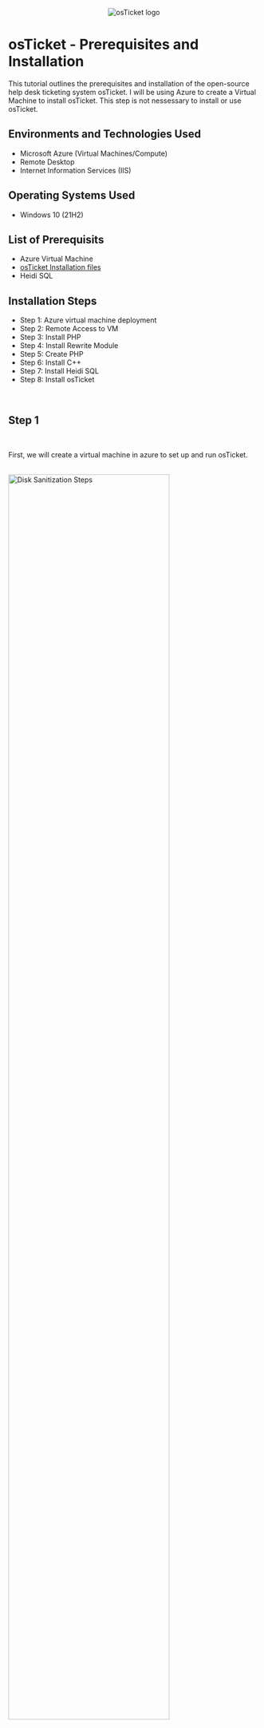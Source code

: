 <p align="center">
<img src="https://i.imgur.com/uT7SVV8.png" alt="osTicket logo"/>
</p>

<h1>osTicket - Prerequisites and Installation</h1>
This tutorial outlines the prerequisites and installation of the open-source help desk ticketing system osTicket. I will be using Azure to create a Virtual Machine to install osTicket. This step is not nessessary to install or use osTicket.
<br />


<h2>Environments and Technologies Used</h2>

- Microsoft Azure (Virtual Machines/Compute)
- Remote Desktop
- Internet Information Services (IIS)

<h2>Operating Systems Used </h2>

- Windows 10</b> (21H2)

<h2>List of Prerequisits </h2>

- Azure Virtual Machine
- [osTicket Installation files](https://drive.google.com/drive/u/0/folders/1APMfNyfNzcxZC6EzdaNfdZsUwxWYChf6) 
- Heidi SQL

<h2>Installation Steps</h2>

- Step 1: Azure virtual machine deployment
- Step 2: Remote Access to VM
- Step 3: Install PHP
- Step 4: Install Rewrite Module
- Step 5: Create PHP
- Step 6: Install C++
- Step 7: Install Heidi SQL
- Step 8: Install osTicket
 
</p>
<br />

<h2>Step 1</h2>

</p>
<br />

<p>
First, we will create a virtual machine in azure to set up and run osTicket.
</p>
<p>
<br />

<img src="https://i.imgur.com/lCxkFRI.png" height="80%" width="80%" alt="Disk Sanitization Steps"/>
</p>
<p>
</p>
<br />

<p>
Once we have our Virtual Machine created, we will remote access the vm using Remote desktop conection. To do so we must obtain the ip address of our vm. You can find it in the vm's files.
</p>
<br />

<p>
<img src="https://i.imgur.com/J4lEPsw.png" height="80%" width="80%" alt="Disk Sanitization Steps"/>
</p>
<p>
<br />

<p>
If your on Windows, you can use the search bar to access Remot Desktop Connection. If your using a Mac, you'll have to download windows remote desktop in the app store.
</p>
<br />

<p>
<img src=https://i.imgur.com/O8kKB3g.png"" height="80%" width="80%" alt="Disk Sanitization Steps"/>
</p>
<p>
<br />

 <p>
Now that we have established connection with the vm, we will have to set up a few things before we are able to install osTicket.
</p>
<br />

<p>
<img src="https://i.imgur.com/R6kKxyr.png" height="80%" width="80%" alt="Disk Sanitization Steps"/>
</p>
<p>
<br />

 <p>
Now we will enable ISS with CGI. To do so, Access the Control Panel, the Program, On the upper left hand side select "Turn Windows features On or Off". Enable the IIS (Internet Information Services, expand the World Wide Web Services; Expand Application Development features; Check the CGI box and click OK to install.
 </p>
<p>
<br />
 
<p>
<img src="https://i.imgur.com/qCJdSqx.png" height="80%" width="80%" alt="Disk Sanitization Steps"/>
</p>
<p>
<br />  

<p>
Now we check to make sure IIS is operational by checking the loopback address of 127.0.0.1. osTicket runs off of a web browser, this will insure that osTicket will work after the instalation. 
</p>
<p>
<br /> 
 
<p>
<img src="https://i.imgur.com/GQgjd72.png" height="80%" width="80%" alt="Disk Sanitization Steps"/>
</p>
<p>
<br />
 
<p>
Now that we know IIS is operational, we will continue with the rest of the downloads.  Atached above are the instalation files need to install osTicket.  First we will download and install PHP Manager for IIS, and download and install the Rewirte Module.
</p>
<br />

<p>
<img src="https://i.imgur.com/EoVx689.png" height="80%" width="80%" alt="Disk Sanitization Steps"/>
</p>
<p>
</p>
<br />

<p>
<img src="https://i.imgur.com/Ws89fLG.png" height="80%" width="80%" alt="Disk Sanitization Steps"/>
</p>
<p>
</p>
<br />

<p>
After you have completed the first set of downloads, open My Computer, go to the C: drive, and create a new file named C:PHP
</p>
<br />

<p>
<img src="https://i.imgur.com/lSalNHa.png" height="80%" width="80%" alt="Disk Sanitization Steps"/>
</p>
<p>
Now that we have our PHP file created, we will download PHP 7.3.8.  After the download, extract the file into the PHP folder.
<br />

<p>
<img src="https://i.imgur.com/gNRCil4.png" height="80%" width="80%" alt="Disk Sanitization Steps"/>
</p>
<p>
</p>
<br />

<p>
Once the PHP file transfer is complete, download and install VC redistx86.exe and MySQL 5.5.62. 
</p>
<br />

<p>
<img src="https://i.imgur.com/mafMe74.png" height="80%" width="80%" alt="Disk Sanitization Steps"/>
</p>
<p>
</p>
<br />

<p>
<img src="https://i.imgur.com/UpO5CL3.png" height="80%" width="80%" alt="Disk Sanitization Steps"/>
</p>
<p>
<br />

<p>
<img src="https://i.imgur.com/bp2SoeO.png" height="80%" width="80%" alt="Disk Sanitization Steps"/>
</p>
<p>
<br />
 
<p>
After MySQL is installed, open IIS as an administrator. This will allow is to change the php setup and enable extensions.
</p>
<br />

<p>
<img src="https://i.imgur.com/BvXR0T6.png" height="80%" width="80%" alt="Disk Sanitization Steps"/>
</p>
<p>
</p>
<br />

<p>
<img src="https://i.imgur.com/2VkSEuS.png" height="80%" width="80%" alt="Disk Sanitization Steps"/>
</p>
<p>
<br />

</p>
Once in the IIS administrator panel, you will need to register PHP from within IIS. This file will be found in the file we transfered our PHP download to. Click browse and locate the correct php file. After registration is complete, reload IIS.
<p/>
<p>
<br />

<p>
<img src="https://i.imgur.com/t2dq5Qf.png" height="80%" width="80%" alt="Disk Sanitization Steps"/>
</p>
<p>
<br />
 
<p>
<img src="https://i.imgur.com/zM0rMSu.png" height="80%" width="80%" alt="Disk Sanitization Steps"/>
</p>
<p>
<br />
 
<p>
<img src="https://i.imgur.com/w9lsYTQ.png" height="80%" width="80%" alt="Disk Sanitization Steps"/>
</p>
<p>
<br />

<p>
Once IIS is setup (for now), we can install osTicket. After dowload is complete, Extract and copy the "upload" folder to C:\inetpub\wwwroot; within wwwroot, Rename "upload" to "osTicket" Then open IIS admin panel and reload IIS. 
</p>
<br />

<p>
<img src="https://i.imgur.com/b9pS8VB.png" height="80%" width="80%" alt="Disk Sanitization Steps"/>
</p>
<p>
<br />

<p>
<img src="https://i.imgur.com/RTDsBuF.png" height="80%" width="80%" alt="Disk Sanitization Steps"/>
</p>
<p>
<br />

<p>
Go to site-> Defalt -> osTicket. On the right hand side, there should be a extention "Browse *80"  Click on that. If everything has be installed correctly, a new window should come up in edge as osTicket.
</p>
<p>
<br />

<p>
<img src="https://i.imgur.com/K9bzAhi.png" height="80%" width="80%" alt="Disk Sanitization Steps"/>
</p>
<p>
<br />

<p>
Once in osTicket, you can see that not all of the extentions are functional.  To enable them, go back to IIS admin panel, sites-> Default-> osTicket.  Double click PHP manager, from here you will enable a few of the extentions that are disabled. We will enable, php_imap, php_intl, and php_opcache.dll. Once enabled, refresh the osTicket website and you will see that most have been activated. 
</p>
<p>
<br />

<p>
<img src="https://i.imgur.com/DanhMiS.png" height="80%" width="80%" alt="Disk Sanitization Steps"/>
</p>
<p>
<br />

<p>
<img src="https://i.imgur.com/eLkjQ7j.png" height="80%" width="80%" alt="Disk Sanitization Steps"/>
</p>
<p>
</p>
<br />

<p>
<img src="https://i.imgur.com/gyYrktW.png" height="80%" width="80%" alt="Disk Sanitization Steps"/>
</p>
<p>
</p>
<br />

<p>
<img src="https://i.imgur.com/fjOqs2n.png" height="80%" width="80%" alt="Disk Sanitization Steps"/>
</p>
<p>
</p>
<br />

<p>
<img src="https://i.imgur.com/fckaKsb.png" height="80%" width="80%" alt="Disk Sanitization Steps"/>
</p>
<p>
<br />

<p>
We are almost there! Open My Computer and go to the C drive. In C, open inetpub, then wwwroot, then osTicket. In osTicet, open Include.  Scroll down, twards the bottom will be a file named ost-samlpleconfig.php. Rename this file ost-config.php, basicly deleting the word samlple.
</p>
<p>
<br />

<p>
<img src="https://i.imgur.com/RTDsBuF.png" height="80%" width="80%" alt="Disk Sanitization Steps"/>
</p>
<p>
</p>
<br />

<p>
<img src="https://i.imgur.com/ZrgAGHC.png" height="80%" width="80%" alt="Disk Sanitization Steps"/>
</p>
<p>
</p>
<br />

<p>
<img src="https://i.imgur.com/4wG888U.png" height="80%" width="80%" alt="Disk Sanitization Steps"/>
</p>
<p>
<br />

<p>
Now you will have to assign permisssions within ostconfig.php by right clicking on the file itself, go to permissions; disable inheritance-> Remove all. Now new permissions-> Everyone all.
</p>
<br />

<p>
<img src="https://i.imgur.com/WR436tX.png" height="80%" width="80%" alt="Disk Sanitization Steps"/>
</p>
<p>
<br />

<p>
<img src="https://i.imgur.com/VjBXr8T.png" height="80%" width="80%" alt="Disk Sanitization Steps"/>
</p>
<p>
<br />

<p>
<img src="https://i.imgur.com/AioVurS.png" height="80%" width="80%" alt="Disk Sanitization Steps"/>
</p>
<p>
<br />

<p>
Now we will continue to set up osTicket. From here you can use whatever kind of default email you would like to use to recieve emails from customers.
</p>
<p>
<br />

<p>
<img src="https://i.imgur.com/Fury6MG.png" height="80%" width="80%" alt="Disk Sanitization Steps"/>
</p>
<p>
After you have set up osTicket as far as you could, we will need to download and install HeidiSQL for the database inside of osTicket. To do this, Create a new session, with root and Password. Connect with the session, create a database called "osTicket" and connect to osTickt.
</p>
<br />

<p>
<img src="https://i.imgur.com/HM4grwf.png" height="80%" width="80%" alt="Disk Sanitization Steps"/>
</p>
<p>
 
 <h2>Continue setting up osTicket with MySQL </h2>

- MySQL Database
- MySQL Username
- MySQL Password

  Click Install Now!
 
 
</p>
<br />

<p>
<img src="https://i.imgur.com/H4JH34Z.png" height="80%" width="80%" alt="Disk Sanitization Steps"/>
</p>
<p>
<br />

<p>
<img src="https://i.imgur.com/DJmEXEB.png" height="80%" width="80%" alt="Disk Sanitization Steps"/>
</p>
<p>
<br />

<p>
<img src="https://i.imgur.com/DJmEXEB.png" height="80%" width="80%" alt="Disk Sanitization Steps"/>
</p>
<p>
<br />

<p>
<img src="https://i.imgur.com/DJmEXEB.png" height="80%" width="80%" alt="Disk Sanitization Steps"/>
</p>
<p>
<br />
 
Congratulations!! hopefully it is all installed with no errors! Browse you help desk login page http://localhost/osTicket/scp/login.php
 End users osTicket url http://localhost/osTicket/ 

<br />

<p>
<img src="https://i.imgur.com/DJmEXEB.png" height="80%" width="80%" alt="Disk Sanitization Steps"/>
</p>
<p>
To clean up, you should delete C:inetpu\wwwroot\osTicket\setup, as well as setting the permissions to Read only on C:\inetpub\wwwroot\osTicket\include\ost-config.php
</p>
<br />

<p>
<img src="https://i.imgur.com/DJmEXEB.png" height="80%" width="80%" alt="Disk Sanitization Steps"/>
</p>
<p>

<br />

<p>
<img src="https://i.imgur.com/DJmEXEB.png" height="80%" width="80%" alt="Disk Sanitization Steps"/>
</p>
<p>

</p>
<br />

<h2>Congrats!! If you made it this far your definitly on your way to advanced use of osTicket!!</h2>

